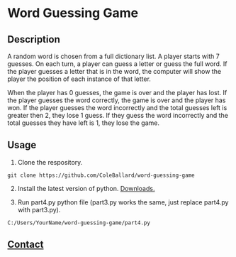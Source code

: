 # Word Guessing Game

## Description

A random word is chosen from a full dictionary list. A player starts with 7 guesses.
On each turn, a player can guess a letter or guess the full word. If the player guesses a letter that is in the word, the computer will show the player the position of each instance of that letter.

When the player has 0 guesses, the game is over and the player has lost. If the player guesses the word correctly, the game is over and the player has won. If the player guesses the word incorrectly and the total guesses left is greater then 2, they lose 1 guess. If they guess the word incorrectly and the total guesses they have left is 1, they lose the game.

## Usage

1. Clone the respository.

```shell
git clone https://github.com/ColeBallard/word-guessing-game
```

2. Install the latest version of python. [Downloads.](https://www.python.org/downloads/)

3. Run part4.py python file (part3.py works the same, just replace part4.py with part3.py).

```shell
C:/Users/YourName/word-guessing-game/part4.py
```

## **[Contact](https://coleb.io/contact)**
